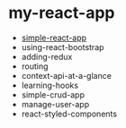 # my-react-app

* [simple-react-app](https://github.com/NavneetKaur9/my-react-app/tree/simple-react-app)
* using-react-bootstrap
* adding-redux
* routing
* context-api-at-a-glance
* learning-hooks
* simple-crud-app
* manage-user-app
* react-styled-components
